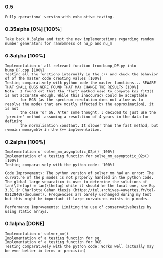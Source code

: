 ### 0.5 ###
	Fully operational version with exhaustive testing.

### 0.35alpha [0%] [100%]
	Take back 0.3alpha and test the new implementations regarding random number generators for randomness of nu_p and nu_m 

### 0.3alpha [100%]
	Implementation of all relevant function from bump_DP.py into bump_DP.cpp [100%]
	Testing all the functions internally in the c++ and check the behavior of of the master code creating values [100%]
	Testing comparatively with python code the master functions... BEWARE THAT SMALL BUGS WERE FOUND THAT MAY CHANGE THE RESULTS [100%]
	Note:  I found out that the 'fast' method used to compute ksi_fct2() is not accurate enough. While this inaccuracy could be acceptable
		   for RGB (as the spectrum resolution does not allow us to resolve the modes that are mostly affected by the approximation), it is not
		   the case for SG. After some thought, I decided to just use the 'precise' method, assuming a resolutino of 4 years in the data for defining
		   the normalisation constant. It slower than the fast method, but remains managable in the C++ implementation.
	
### 0.2alpha [100%]
	Implementation of solve_mm_asymptotic_O2p() [100%]
	Implementation of a testing function for solve_mm_asymptotic_O2p() [100%]
	Testing comparatively with the python code: [100%] 

	Code Improvements: The python version of solver_mm had an error: The curvature of the p modes is not properly handled in the python code. The global large separation is used to determine the solutions of tan(\thetap) = tan(\thetag) while it should be the local one, see Eq. 3.31 in Charlotte Gehan thesis (https://tel.archives-ouvertes.fr/tel-02128409/document). Frequencies are barely unchanged during my test but this might be important if large curvatures exists in p modes. 

	Performance Improvements: Limiting the use of conservativeResize by using static arrays.

### 0.1alpha [DONE]
	Implementation of solver_mm()
	Implementation of a testing function for sg
	Implementation of a testing function for RGB
	Testing comparatively with the python code: Works well (actually may be even better in terms of precision)
